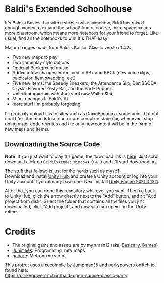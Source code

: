 # Baldi's Extended Schoolhouse

It's Baldi's Basics, but with a simple twist: somehow, Baldi has raised enough money to expand the school! And of course, more space means more classroom, which means more noteboos for your friend to forget. Like usual, find all the notebooks to win! It's THAT easy!

Major changes made from Baldi's Basics Classic version 1.4.3:
- Two new maps to play
- Two gameplay style options
- Optional Background music
- Added a few changes introduced in BB+ and BBCR (new voice clips, baldicator, item swapping, etc.)
- Five new items: the Speedy Sneakers, the Attendance Slip, Diet BSODA, Crystal Flavored Zesty Bar, and the Party Popper!
- Unlimited quarters with the brand new Wallet Slot!
- Minor changes to Baldi's AI
- more stuff i'm probably forgetting

I'll probably upload this to sites such as GameBanana at some point, but not until I feel the mod is in a much more complete state (i.e, whenever I stop doing major code rewrites and the only new content will be in the form of new maps and items).

## Downloading the Source Code
**Note**: If you just want to play the game, the download link is [here](https://github.com/Junimeek/BaldiExtended/releases/tag/beta-0.4.3). Just scroll down and click on `BaldiExtended_Windows_0.4.3` and it'll start downloading.

The stuff that follows is just for the nerds such as myself:<br/>
Download and install [Unity Hub](https://unity.com/download), and create a Unity account or log into your Unity account if you already have one. Next, install [Unity Engine 2021.3.13f1](https://unity.com/releases/editor/whats-new/2021.3.13).

After that, you can clone this repository wherever you want. Then go back to Unity Hub, click the arrow directly next to the "Add" button, and hit "Add project from disk". Select the folder that contains all the files you just downloaded, click "Add project", and now you can open it in the Unity editor.

# Credits
- The original game and assets are by mystman12 (aka, [Basically, Games](https://basically-games.itch.io/))
- [Junimeek](https://github.com/Junimeek): Programming, new maps
- [pahaze](https://github.com/pahaze): Metronome script

This project uses a decompile by Jumpman25 and [porkypowers](https://porkypowers.itch.io/) on itch.io, found here:<br/>
https://porkypowers.itch.io/baldi-open-source-classic-party